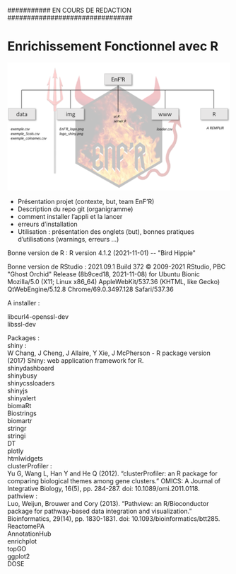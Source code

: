 ########### EN COURS DE REDACTION ################################

# Enrichissement Fonctionnel avec R

![Organigramme](https://github.com/meijemathe/projet_enrichissement_fonctionnel/blob/main/img/organigramme.png)

* Présentation projet (contexte, but, team EnF’R)
* Description du repo git (organigramme)
* comment installer l’appli et la lancer 
* erreurs d’installation 
* Utilisation : présentation des onglets (but), bonnes pratiques d’utilisations (warnings, erreurs …)





Bonne version de R : 
R version 4.1.2 (2021-11-01) -- "Bird Hippie"

Bonne version de RStudio :
2021.09.1 Build 372
© 2009-2021 RStudio, PBC
"Ghost Orchid" Release (8b9ced18, 2021-11-08) for Ubuntu Bionic
Mozilla/5.0 (X11; Linux x86_64) AppleWebKit/537.36 (KHTML, like Gecko) QtWebEngine/5.12.8 Chrome/69.0.3497.128 Safari/537.36

A installer : 

libcurl4-openssl-dev  
libssl-dev

Packages :  
shiny :   
W Chang, J Cheng, J Allaire, Y Xie, J McPherson - R package version (2017) Shiny: web application framework for R.  
shinydashboard  
shinybusy  
shinycssloaders  
shinyjs  
shinyalert  
biomaRt  
Biostrings  
biomartr  
stringr  
stringi  
DT  
plotly  
htmlwidgets  
clusterProfiler :  
Yu G, Wang L, Han Y and He Q (2012). “clusterProfiler: an R package for comparing biological themes among gene
clusters.” OMICS: A Journal of Integrative Biology, 16(5), pp. 284-287. doi: 10.1089/omi.2011.0118.  
pathview :   
Luo, Weijun, Brouwer and Cory (2013). “Pathview: an R/Bioconductor package for pathway-based data
integration and visualization.” Bioinformatics, 29(14), pp. 1830-1831. doi: 10.1093/bioinformatics/btt285.  
ReactomePA  
AnnotationHub  
enrichplot  
topGO  
ggplot2  
DOSE  
